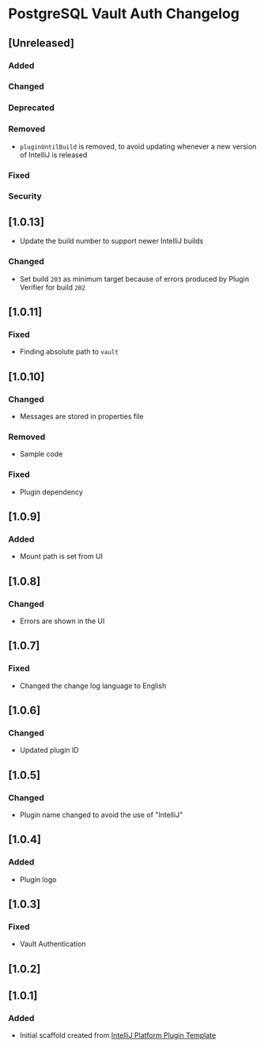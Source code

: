 <!-- Keep a Changelog guide -> https://keepachangelog.com -->

# PostgreSQL Vault Auth Changelog

## [Unreleased]
### Added

### Changed

### Deprecated

### Removed
- `pluginUntilBuild` is removed, to avoid updating whenever a new version of IntelliJ is released
### Fixed

### Security
## [1.0.13]
- Update the build number to support newer IntelliJ builds

### Changed
- Set build `203` as minimum target because of errors produced by Plugin Verifier for build `202`

## [1.0.11]
### Fixed
- Finding absolute path to `vault`
## [1.0.10]
### Changed
- Messages are stored in properties file

### Removed
- Sample code

### Fixed
- Plugin dependency 

## [1.0.9]
### Added
- Mount path is set from UI

## [1.0.8]
### Changed
- Errors are shown in the UI

## [1.0.7]

### Fixed
- Changed the change log language to English

## [1.0.6]

### Changed
- Updated plugin ID

## [1.0.5]

### Changed
- Plugin name changed to avoid the use of "IntelliJ"

## [1.0.4]
### Added
- Plugin logo

## [1.0.3]
### Fixed
- Vault Authentication

## [1.0.2]

## [1.0.1]
### Added
- Initial scaffold created from [IntelliJ Platform Plugin Template](https://github.com/JetBrains/intellij-platform-plugin-template)
